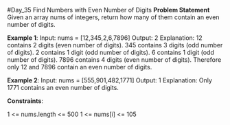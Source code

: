 #Day_35 Find Numbers with Even Number of Digits
**Problem Statement**
Given an array nums of integers, return how many of them contain an even number of digits.


**Example 1**:
Input: nums = [12,345,2,6,7896]
Output: 2
Explanation: 
12 contains 2 digits (even number of digits). 
345 contains 3 digits (odd number of digits). 
2 contains 1 digit (odd number of digits). 
6 contains 1 digit (odd number of digits). 
7896 contains 4 digits (even number of digits). 
Therefore only 12 and 7896 contain an even number of digits.

**Example 2**:
Input: nums = [555,901,482,1771]
Output: 1 
Explanation: 
Only 1771 contains an even number of digits.


**Constraints**:

1 <= nums.length <= 500
1 <= nums[i] <= 105